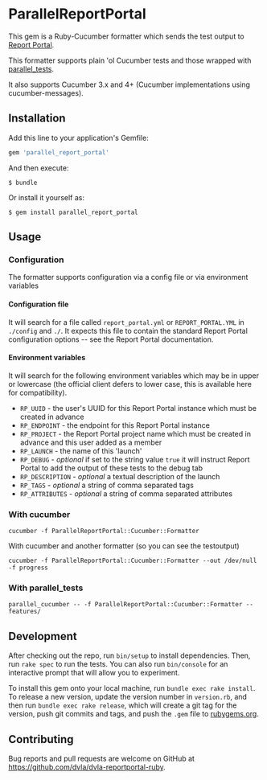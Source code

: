 # ParallelReportPortal

This gem is a Ruby-Cucumber formatter which sends the test output to [Report Portal](https://reportportal.io).

This formatter supports plain 'ol Cucumber tests and those wrapped with [parallel_tests](https://rubygems.org/gems/parallel_tests). 

It also supports Cucumber 3.x and 4+ (Cucumber implementations using cucumber-messages).

## Installation

Add this line to your application's Gemfile:

```ruby
gem 'parallel_report_portal'
```

And then execute:

    $ bundle

Or install it yourself as:

    $ gem install parallel_report_portal

## Usage

### Configuration

The formatter supports configuration via a config file or via environment variables

#### Configuration file

It will search for a file called `report_portal.yml` or `REPORT_PORTAL.YML` in `./config` and `./`. It expects this file to contain the standard Report Portal configuration options -- see the Report Portal documentation.

#### Environment variables

It will search for the following environment variables which may be in upper or lowercase (the official client defers to lower case, this is available here for compatibility).

* `RP_UUID` - the user's UUID for this Report Portal instance which must be created in advance
* `RP_ENDPOINT` - the endpoint for this Report Portal instance 
* `RP_PROJECT` - the Report Portal project name which must be created in advance and this user added as a member 
* `RP_LAUNCH` - the name of this 'launch'  
* `RP_DEBUG` - *optional* if set to the string value `true` it will instruct Report Portal to add the output of these tests to the debug tab 
* `RP_DESCRIPTION` - *optional* a textual description of the launch 
* `RP_TAGS` - *optional* a string of comma separated tags 
* `RP_ATTRIBUTES` - *optional* a string of comma separated attributes 

### With cucumber

```
cucumber -f ParallelReportPortal::Cucumber::Formatter
```

With cucumber and another formatter (so you can see the testoutput)

```
cucumber -f ParallelReportPortal::Cucumber::Formatter --out /dev/null -f progress
```

### With parallel_tests

```
parallel_cucumber -- -f ParallelReportPortal::Cucumber::Formatter -- features/
 ```



## Development

After checking out the repo, run `bin/setup` to install dependencies. Then, run `rake spec` to run the tests. You can also run `bin/console` for an interactive prompt that will allow you to experiment.

To install this gem onto your local machine, run `bundle exec rake install`. To release a new version, update the version number in `version.rb`, and then run `bundle exec rake release`, which will create a git tag for the version, push git commits and tags, and push the `.gem` file to [rubygems.org](https://rubygems.org).

## Contributing

Bug reports and pull requests are welcome on GitHub at https://github.com/dvla/dvla-reportportal-ruby.
